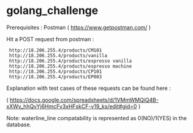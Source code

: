 # golang_challenge

Prerequisites : Postman ( https://www.getpostman.com/ ) 

Hit a POST request from postman : 

	 http://18.206.255.4/products/CM101 
	 http://18.206.255.4/products/vanilla 
	 http://18.206.255.4/products/espresso vanilla
	 http://18.206.255.4/products/espresso machine
	 http://18.206.255.4/products/CP101
	 http://18.206.255.4/products/EP003


Explanation with test cases of these requests can be found here : 

( https://docs.google.com/spreadsheets/d/1VMmWMQiQ4B-xXWv_hhQvYj6HmcFv3xHFskCF-v19_ks/edit#gid=0 )

Note: waterline_line compatability is represented as 0(NO)/1(YES) in the database.
